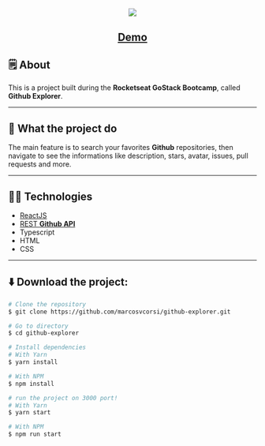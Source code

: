 <h1 align="center">
  <img src="https://ik.imagekit.io/85jgdtsmb4/logo_GlmU-ZDFs.svg">
</h1>

<h2 align="center">
  <a href="https://affectionate-roentgen-e60344.netlify.app/">Demo</a>
</h2>

## 🗒️ About

This is a project built during the **Rocketseat GoStack Bootcamp**, called **Github Explorer**.

---

## 🚀️ What the project do

The main feature is to search your favorites **Github** repositories, then navigate to see the informations like description, stars, avatar, issues, pull requests and more.

---

## 👨‍💻️ Technologies

- [ReactJS](https://reactjs.org/)
- [REST **Github API**](https://developer.github.com/v3/)
- Typescript
- HTML
- CSS

---

## ⬇️ Download the project:

```bash
# Clone the repository
$ git clone https://github.com/marcosvcorsi/github-explorer.git

# Go to directory
$ cd github-explorer

# Install dependencies
# With Yarn
$ yarn install

# With NPM
$ npm install

# run the project on 3000 port!
# With Yarn
$ yarn start

# With NPM
$ npm run start
```
